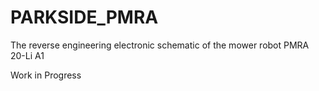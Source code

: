 # PARKSIDE_PMRA
The reverse engineering electronic schematic of the mower robot PMRA 20-Li A1

Work in Progress
